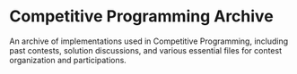 # Competitive Programming Archive
An archive of implementations used in Competitive Programming, including past contests, solution discussions, and various essential files for contest organization and participations.
